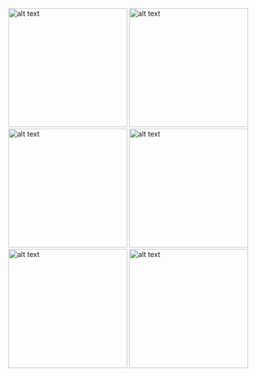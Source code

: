 <img src="https://github.com/user-attachments/assets/9043d7c6-dc7f-448c-95a6-4257ab3b009f" alt="alt text" width="240">
<img src="https://github.com/user-attachments/assets/eb50d7d7-c038-4030-90a1-638f89dba204" alt="alt text" width="240">
<img src="https://github.com/user-attachments/assets/96283100-c0c4-45ae-b1bd-c62d94a34af4" alt="alt text" width="240">
<img src="https://github.com/user-attachments/assets/8bdab0bf-627b-4697-913b-3831bce70980" alt="alt text" width="240">
<img src="https://github.com/user-attachments/assets/6e504e8a-c3bd-4cfa-9fe8-9fd08969ba8a" alt="alt text" width="240">
<img src="https://github.com/user-attachments/assets/5213f911-88d9-4884-ae6c-fc185e2914ec" alt="alt text" width="240">

